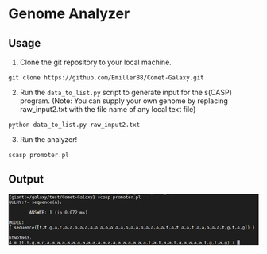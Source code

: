 # Genome Analyzer

## Usage

1. Clone the git repository to your local machine.
```
git clone https://github.com/Emiller88/Comet-Galaxy.git
```

2. Run the `data_to_list.py` script to generate input for the s(CASP) program. (Note: You can supply your own genome by replacing raw_input2.txt with the file name of any local text file)
```
python data_to_list.py raw_input2.txt
```

3. Run the analyzer!
```
scasp promoter.pl
```

## Output

![Example output](/image/sample.png)
